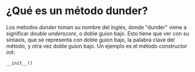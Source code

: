 # ¿Qué es un método dunder?

Los métodos *dunder* toman su nombre del inglés, donde "dunder" viene a significar *double underscore*, o doble guion bajo. Esto tiene que ver con su sintaxis, que se representa con doble guion bajo, la palabra clave del método, y otra vez doble guion bajo. Un ejemplo es el método constructor init:

`__init__()`